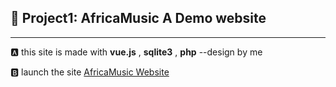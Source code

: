 ## :rocket:  Project1: AfricaMusic A Demo website
--------------------------------------------------
:a: this site is made with **vue.js** , **sqlite3** , **php**
--design by me

:b: launch the site [AfricaMusic Website](https://africamusic.herokuapp.com/)

